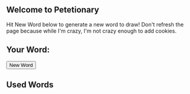 ## Welcome to Petetionary
Hit New Word below to generate a new word to draw! Don't refresh the page because while I'm crazy, I'm not crazy enough to add cookies.

## Your Word:
<div id="word"></div>
<button onclick="newWord()">New Word</button>

## Used Words
<div id="usedwords"></div>


<script>
// Don't be trying to spy on the inner workings!!!
// But if you're reading this, mash that button till the end.
var words = ["T25lIFBpZWNl", "amlnc2F3IHB1enpsZQ==", "YWdpbGU=", "SmlyYQ==", "YmVuZGluZw==", "QWFuZw==", "S2F0YXJh", "WnVrbw==", "bXkgY2FiYmFnZXM=", "U2FuIEZyYW5jaXNjbw==", "dGVjaCBicm8=", "ZGlzcnVwdA==", "c3RhcnR1cA==", "Z2VudHJpZmljYXRpb24=", "Ym9iYQ==", "TWlzc291cmk=", "U3QuIExvdWlz", "Q2FsaWZvcm5pYQ==", "d2FsbA==", "Q2h5bmE=", "Zm9vZGll", "aW5mbHVlbmNlcg==", "VWJlcg==", "U3F1YXJl", "U2FsZXNmb3JjZSBUb3dlcg==", "aGlwc3Rlcg==", "RG9uYWxkIFRydW1w", "QkFSVA==", "TmFwYQ==", "Q2Fyb2xlIEJhc2tpbg==", "Sm9lIEV4b3RpYw==", "dGhlIFp1Y2M=", "UGF0YWd1Y2Np", "c2hlbHRlci1pbi1wbGFjZQ==", "Wm9vbQ==", "TmFydXRv", "dG9pbGV0IHBhcGVy", "aGFuZCBzYW5pdGl6ZXI=", "U29iZXk=", "Y2hpbGRyZW4ncyBjYXJkIGdhbWU=", "cXVhcnRlci1saWZlIGNyaXNpcw==", "Y29udmVydGVkIGxpdmluZyByb29t"];

var msg = ["VGltZQ==", "ZmxpZXM=", "d2hlbg==", "SQ==", "c3BlbmQ=", "aXQ=", "d2l0aA==", "eW91Lg=="];

var usedWords = [];
var i = 0;
var done = false;
function newWord() {
    var previousWord = document.getElementById("word").innerHTML;
    if (previousWord !== "") {
        if (i == msg.length) {
            return
        }
        usedWords.push(previousWord);
        document.getElementById("usedwords").innerHTML = usedWords.join("<br />");
    }

    if (done) {
        document.getElementById("word").innerHTML = atob(msg[i++]);
        return
    }
    
    var newIndex = Math.floor(Math.random()*words.length);
    var newWord = atob(words[newIndex]);
    words.splice(newIndex, 1);
    if (words.length === 0) {
        done = true;
    }
    document.getElementById("word").innerHTML = newWord;
}
</script>
